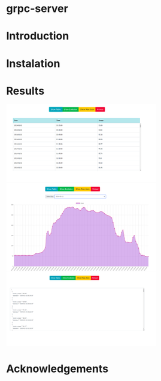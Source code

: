 # grpc-server

# Introduction



# Instalation

# Results

<img src="meta/table.png" width="400">

<img src="meta/evolution.png" width="400">

<img src="meta/raw_json.png" width="400">


# Acknowledgements